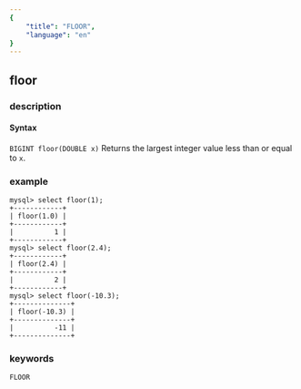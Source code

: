 ```yaml
---
{
    "title": "FLOOR",
    "language": "en"
}
---
```


<!-- 
Licensed to the Apache Software Foundation (ASF) under one
or more contributor license agreements.  See the NOTICE file
distributed with this work for additional information
regarding copyright ownership.  The ASF licenses this file
to you under the Apache License, Version 2.0 (the
"License"); you may not use this file except in compliance
with the License.  You may obtain a copy of the License at
  http://www.apache.org/licenses/LICENSE-2.0
Unless required by applicable law or agreed to in writing,
software distributed under the License is distributed on an
"AS IS" BASIS, WITHOUT WARRANTIES OR CONDITIONS OF ANY
KIND, either express or implied.  See the License for the
specific language governing permissions and limitations
under the License.
-->

## floor

### description
#### Syntax

`BIGINT floor(DOUBLE x)`
Returns the largest integer value less than or equal to `x`.

### example

```
mysql> select floor(1);
+------------+
| floor(1.0) |
+------------+
|          1 |
+------------+
mysql> select floor(2.4);
+------------+
| floor(2.4) |
+------------+
|          2 |
+------------+
mysql> select floor(-10.3);
+--------------+
| floor(-10.3) |
+--------------+
|          -11 |
+--------------+
```

### keywords
	FLOOR
